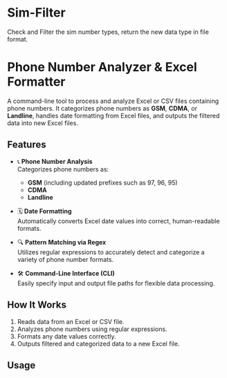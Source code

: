 # Sim-Filter
Check and Filter the sim number types, return the new data type in file format.

# Phone Number Analyzer & Excel Formatter

A command-line tool to process and analyze Excel or CSV files containing phone numbers. It categorizes phone numbers as **GSM**, **CDMA**, or **Landline**, handles date formatting from Excel files, and outputs the filtered data into new Excel files.

## Features

- 📞 **Phone Number Analysis**  
  Categorizes phone numbers as:
  - **GSM** (including updated prefixes such as 97, 96, 95)
  - **CDMA**
  - **Landline**

- 🗓 **Date Formatting**  
  Automatically converts Excel date values into correct, human-readable formats.

- 🔍 **Pattern Matching via Regex**  
  Utilizes regular expressions to accurately detect and categorize a variety of phone number formats.

- 🛠 **Command-Line Interface (CLI)**  
  Easily specify input and output file paths for flexible data processing.

## How It Works

1. Reads data from an Excel or CSV file.
2. Analyzes phone numbers using regular expressions.
3. Formats any date values correctly.
4. Outputs filtered and categorized data to a new Excel file.

## Usage


